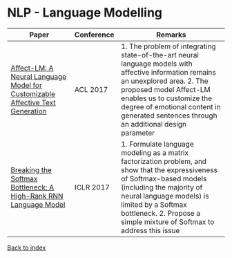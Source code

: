 # NLP - Language Modelling
|Paper|Conference|Remarks
|--|--|--|
|[Affect-LM: A Neural Language Model for Customizable Affective Text Generation](https://aclanthology.coli.uni-saarland.de/papers/P17-1059/p17-1059)|ACL 2017|1. The problem of integrating state-of-the-art neural language models with affective information remains an unexplored area. 2. The proposed model Affect-LM enables us to customize the degree of emotional content in generated sentences through an additional design parameter|
|[Breaking the Softmax Bottleneck: A High-Rank RNN Language Model](https://arxiv.org/pdf/1711.03953)|ICLR 2017|1. Formulate language modeling as a matrix factorization problem, and show that the expressiveness of Softmax-based models (including the majority of neural language models) is limited by a Softmax bottleneck. 2. Propose a simple mixture of Softmax to address this issue|

[Back to index](../README.md)

<!--stackedit_data:
eyJoaXN0b3J5IjpbLTE5OTk4MDg5MDYsLTE0MzEwMTU1MzhdfQ
==
-->